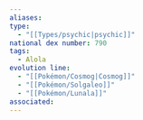 ```yaml
---
aliases: 
type:
  - "[[Types/psychic|psychic]]"
national dex number: 790
tags:
  - Alola
evolution line:
  - "[[Pokémon/Cosmog|Cosmog]]"
  - "[[Pokémon/Solgaleo]]"
  - "[[Pokémon/Lunala]]"
associated: 
---
```

